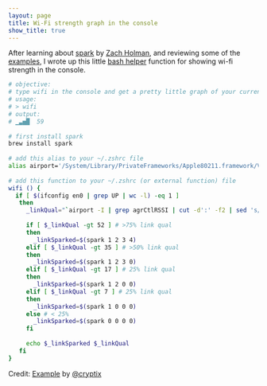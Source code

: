 ```yaml
---
layout: page
title: Wi-Fi strength graph in the console
show_title: true
---
```


After learning about [spark](http://zachholman.com/spark/ "Spark repo on Github") by [Zach Holman](https://github.com/holman "Zach Holman Github profile"), and reviewing some of the [examples](https://github.com/holman/spark/wiki/Wicked-Cool-Usage "Examples using Spark"), I wrote up this little [bash helper](https://gist.github.com/askesian/26ee4a76f147d1ee22e1 "View Gist") function for showing wi-fi strength in the console.

```bash
# objective:
# type wifi in the console and get a pretty little graph of your current wifi strength
# usage:
# > wifi
# output:
# ▁▃▅█  59
 
# first install spark
brew install spark
 
# add this alias to your ~/.zshrc file
alias airport='/System/Library/PrivateFrameworks/Apple80211.framework/Versions/Current/Resources/airport /usr/bin/airport'
 
# add this function to your ~/.zshrc (or external function) file
wifi () {
  if [ $(ifconfig en0 | grep UP | wc -l) -eq 1 ]
   then
     _linkQual="`airport -I | grep agrCtlRSSI | cut -d':' -f2 | sed 's/-//g'`"
 
     if [ $_linkQual -gt 52 ] # >75% link qual
     then
       _linkSparked=$(spark 1 2 3 4)
     elif [ $_linkQual -gt 35 ] # >50% link qual
     then
       _linkSparked=$(spark 1 2 3 0)
     elif [ $_linkQual -gt 17 ] # 25% link qual
     then
       _linkSparked=$(spark 1 2 0 0)
     elif [ $_linkQual -gt 7 ] # 25% link qual
     then
       _linkSparked=$(spark 1 0 0 0)
     else # < 25%
       _linkSparked=$(spark 0 0 0 0)
     fi
 
     echo $_linkSparked $_linkQual
   fi
}
```

Credit: [Example](https://github.com/holman/spark/wiki/Wicked-Cool-Usage#wifi-link-quality-cryptix "Wi-Fi link quality Linux example") by [@cryptix](https://github.com/cryptix "Cryptix Github profile")